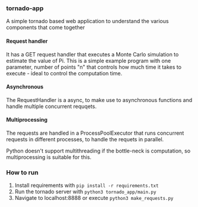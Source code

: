 ### tornado-app

A simple tornado based web application to understand the various components that come together

#### Request handler

It has a GET request handler that executes a Monte Carlo simulation to estimate the value of Pi. This is a simple example program with one parameter, number of points "n" that controls how much time it takes to execute - ideal to control the computation time.  

#### Asynchronous

The RequestHandler is a async, to make use to asynchronous functions and handle multiple concurrent requqets. 

#### Multiprocessing

The requests are handled in a ProcessPoolExecutor that runs concurrent requests in different processes, to handle the requets in parallel. 

Python doesn't support multithreading if the bottle-neck is computation, so multiprocessing is suitable for this. 


### How to run

1. Install requirements with ```pip install -r requirements.txt```
2. Run the tornado server with `python3 tornado_app/main.py`
3. Navigate to localhost:8888 or execute `python3 make_requests.py`
